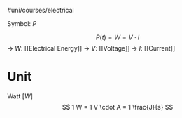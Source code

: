 #uni/courses/electrical 

Symbol: $P$

$$
P(t) = \dot{W} = V \cdot I
$$
-> $W$: [[Electrical Energy]]
-> $V$: [[Voltage]]
-> $I$: [[Current]]

# Unit

Watt $[W]$
$$
1 W = 1 V \cdot A = 1 \frac{J}{s}
$$